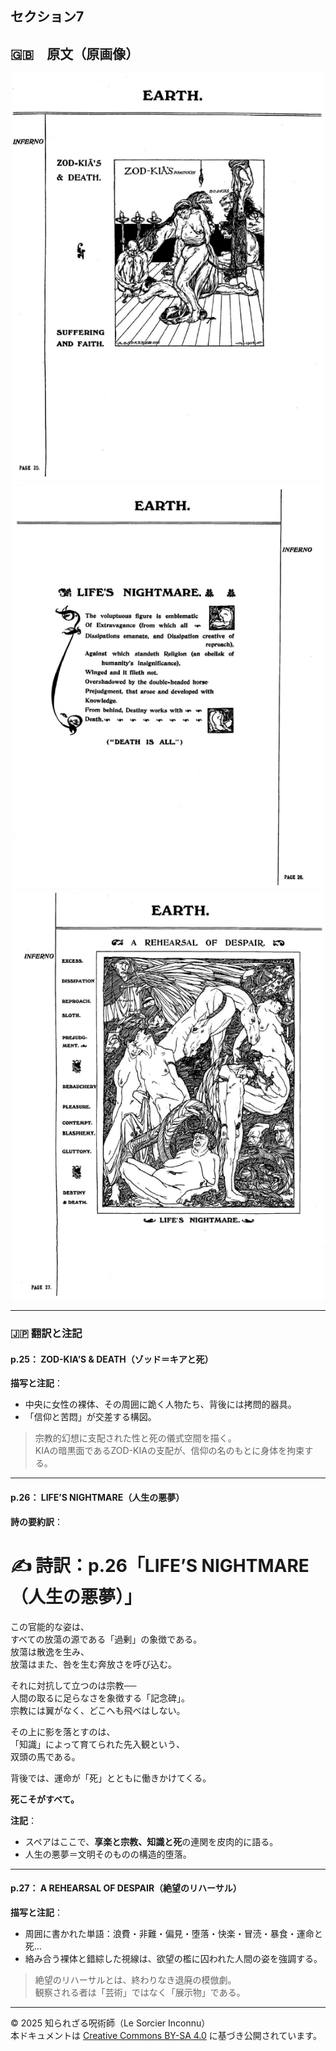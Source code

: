## セクション7

## 🇬🇧　原文（原画像）

<div align="center">
 <img src="if25.png" width="500"><br>
 <img src="if26.png" width="500"><br>
 <img src="if27.png" width="500"><br>
</div>

---

### 🇯🇵 翻訳と注記

#### p.25： ZOD-KIA’S & DEATH（ゾッド＝キアと死）

**描写と注記**：
- 中央に女性の裸体、その周囲に跪く人物たち、背後には拷問的器具。
- 「信仰と苦悶」が交差する構図。

> 宗教的幻想に支配された性と死の儀式空間を描く。  
> KIAの暗黒面であるZOD-KIAの支配が、信仰の名のもとに身体を拘束する。

---

#### p.26： LIFE’S NIGHTMARE（人生の悪夢）

**詩の要約訳**：
# ✍️ 詩訳：p.26「LIFE’S NIGHTMARE（人生の悪夢）」

この官能的な姿は、  
すべての放蕩の源である「過剰」の象徴である。  
放蕩は散逸を生み、  
放蕩はまた、咎を生む奔放さを呼び込む。  

それに対抗して立つのは宗教──  
人間の取るに足らなさを象徴する「記念碑」。  
宗教には翼がなく、どこへも飛べはしない。  

その上に影を落とすのは、  
「知識」によって育てられた先入観という、  
双頭の馬である。  

背後では、運命が「死」とともに働きかけてくる。  

**死こそがすべて。**

**注記**：
- スペアはここで、**享楽と宗教、知識と死**の連関を皮肉的に語る。
- 人生の悪夢＝文明そのものの構造的堕落。

---

#### p.27： A REHEARSAL OF DESPAIR（絶望のリハーサル）

**描写と注記**：
- 周囲に書かれた単語：浪費・非難・偏見・堕落・快楽・冒涜・暴食・運命と死…
- 絡み合う裸体と錯綜した視線は、欲望の檻に囚われた人間の姿を強調する。

> 絶望のリハーサルとは、終わりなき退廃の模倣劇。  
> 観察される者は「芸術」ではなく「展示物」である。

---

© 2025 知られざる呪術師（Le Sorcier Inconnu）  
本ドキュメントは [Creative Commons BY-SA 4.0](https://creativecommons.org/licenses/by-sa/4.0/deed.ja) に基づき公開されています。
